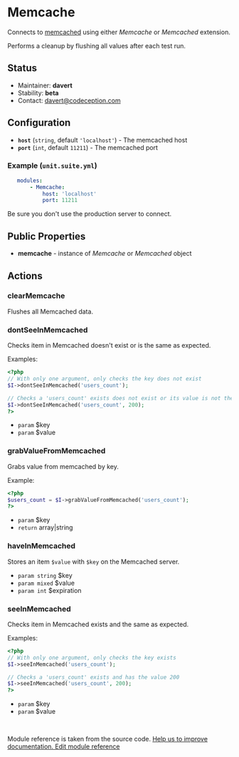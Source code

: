 # Memcache


Connects to [memcached](http://www.memcached.org/) using either _Memcache_ or _Memcached_ extension.

Performs a cleanup by flushing all values after each test run.

## Status

* Maintainer: **davert**
* Stability: **beta**
* Contact: davert@codeception.com

## Configuration

* **`host`** (`string`, default `'localhost'`) - The memcached host
* **`port`** (`int`, default `11211`) - The memcached port

### Example (`unit.suite.yml`)

```yaml
   modules:
       - Memcache:
           host: 'localhost'
           port: 11211
```

Be sure you don't use the production server to connect.

## Public Properties

* **memcache** - instance of _Memcache_ or _Memcached_ object


## Actions

### clearMemcache
 
Flushes all Memcached data.


### dontSeeInMemcached
 
Checks item in Memcached doesn't exist or is the same as expected.

Examples:

``` php
<?php
// With only one argument, only checks the key does not exist
$I->dontSeeInMemcached('users_count');

// Checks a 'users_count' exists does not exist or its value is not the one provided
$I->dontSeeInMemcached('users_count', 200);
?>
```

 * `param` $key
 * `param` $value


### grabValueFromMemcached
 
Grabs value from memcached by key.

Example:

``` php
<?php
$users_count = $I->grabValueFromMemcached('users_count');
?>
```

 * `param` $key
 * `return` array|string


### haveInMemcached
 
Stores an item `$value` with `$key` on the Memcached server.

 * `param string` $key
 * `param mixed` $value
 * `param int` $expiration


### seeInMemcached
 
Checks item in Memcached exists and the same as expected.

Examples:

``` php
<?php
// With only one argument, only checks the key exists
$I->seeInMemcached('users_count');

// Checks a 'users_count' exists and has the value 200
$I->seeInMemcached('users_count', 200);
?>
```

 * `param` $key
 * `param` $value

<p>&nbsp;</p><div class="alert alert-warning">Module reference is taken from the source code. <a href="https://github.com/Codeception/Codeception/tree/2.5/src/Codeception/Module/Memcache.php">Help us to improve documentation. Edit module reference</a></div>
